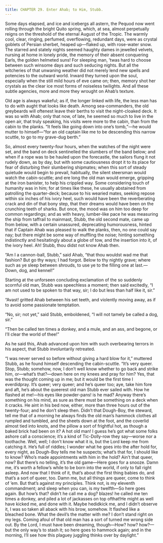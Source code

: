 ```yaml
---
title: CHAPTER 29. Enter Ahab; to Him, Stubb.
---
```


Some days elapsed, and ice and icebergs all astern, the Pequod now went rolling through the bright Quito spring, which, at sea, almost perpetually reigns on the threshold of the eternal August of the Tropic. The warmly cool, clear, ringing, perfumed, overflowing, redundant days, were as crystal goblets of Persian sherbet, heaped up—flaked up, with rose-water snow. The starred and stately nights seemed haughty dames in jewelled velvets, nursing at home in lonely pride, the memory of their absent conquering Earls, the golden helmeted suns! For sleeping man, ’twas hard to choose between such winsome days and such seducing nights. But all the witcheries of that unwaning weather did not merely lend new spells and potencies to the outward world. Inward they turned upon the soul, especially when the still mild hours of eve came on; then, memory shot her crystals as the clear ice most forms of noiseless twilights. And all these subtle agencies, more and more they wrought on Ahab’s texture.

Old age is always wakeful; as if, the longer linked with life, the less man has to do with aught that looks like death. Among sea-commanders, the old greybeards will oftenest leave their berths to visit the night-cloaked deck. It was so with Ahab; only that now, of late, he seemed so much to live in the open air, that truly speaking, his visits were more to the cabin, than from the cabin to the planks. “It feels like going down into one’s tomb,”—he would mutter to himself—“for an old captain like me to be descending this narrow scuttle, to go to my grave-dug berth.”

So, almost every twenty-four hours, when the watches of the night were set, and the band on deck sentinelled the slumbers of the band below; and when if a rope was to be hauled upon the forecastle, the sailors flung it not rudely down, as by day, but with some cautiousness dropt it to its place for fear of disturbing their slumbering shipmates; when this sort of steady quietude would begin to prevail, habitually, the silent steersman would watch the cabin-scuttle; and ere long the old man would emerge, gripping at the iron banister, to help his crippled way. Some considering touch of humanity was in him; for at times like these, he usually abstained from patrolling the quarter-deck; because to his wearied mates, seeking repose within six inches of his ivory heel, such would have been the reverberating crack and din of that bony step, that their dreams would have been on the crunching teeth of sharks. But once, the mood was on him too deep for common regardings; and as with heavy, lumber-like pace he was measuring the ship from taffrail to mainmast, Stubb, the old second mate, came up from below, with a certain unassured, deprecating humorousness, hinted that if Captain Ahab was pleased to walk the planks, then, no one could say nay; but there might be some way of muffling the noise; hinting something indistinctly and hesitatingly about a globe of tow, and the insertion into it, of the ivory heel. Ah! Stubb, thou didst not know Ahab then.

“Am I a cannon-ball, Stubb,” said Ahab, “that thou wouldst wad me that fashion? But go thy ways; I had forgot. Below to thy nightly grave; where such as ye sleep between shrouds, to use ye to the filling one at last.—Down, dog, and kennel!”

Starting at the unforseen concluding exclamation of the so suddenly scornful old man, Stubb was speechless a moment; then said excitedly, “I am not used to be spoken to that way, sir; I do but less than half like it, sir.”

“Avast! gritted Ahab between his set teeth, and violently moving away, as if to avoid some passionate temptation.

“No, sir; not yet,” said Stubb, emboldened, “I will not tamely be called a dog, sir.”

“Then be called ten times a donkey, and a mule, and an ass, and begone, or I’ll clear the world of thee!”

As he said this, Ahab advanced upon him with such overbearing terrors in his aspect, that Stubb involuntarily retreated.

“I was never served so before without giving a hard blow for it,” muttered Stubb, as he found himself descending the cabin-scuttle. “It’s very queer. Stop, Stubb; somehow, now, I don’t well know whether to go back and strike him, or—what’s that?—down here on my knees and pray for him? Yes, that was the thought coming up in me; but it would be the first time I everdidpray. It’s queer; very queer; and he’s queer too; aye, take him fore and aft, he’s about the queerest old man Stubb ever sailed with. How he flashed at me!—his eyes like powder-pans! is he mad? Anyway there’s something on his mind, as sure as there must be something on a deck when it cracks. He aint in his bed now, either, more than three hours out of the twenty-four; and he don’t sleep then. Didn’t that Dough-Boy, the steward, tell me that of a morning he always finds the old man’s hammock clothes all rumpled and tumbled, and the sheets down at the foot, and the coverlid almost tied into knots, and the pillow a sort of frightful hot, as though a baked brick had been on it? A hot old man! I guess he’s got what some folks ashore call a conscience; it’s a kind of Tic-Dolly-row they say—worse nor a toothache. Well, well; I don’t know what it is, but the Lord keep me from catching it. He’s full of riddles; I wonder what he goes into the after hold for, every night, as Dough-Boy tells me he suspects; what’s that for, I should like to know? Who’s made appointments with him in the hold? Ain’t that queer, now? But there’s no telling, it’s the old game—Here goes for a snooze. Damn me, it’s worth a fellow’s while to be born into the world, if only to fall right asleep. And now that I think of it, that’s about the first thing babies do, and that’s a sort of queer, too. Damn me, but all things are queer, come to think of ’em. But that’s against my principles. Think not, is my eleventh commandment; and sleep when you can, is my twelfth—So here goes again. But how’s that? didn’t he call me a dog? blazes! he called me ten times a donkey, and piled a lot of jackasses on top ofthat!He might as well have kicked me, and done with it. Maybe hedidkick me, and I didn’t observe it, I was so taken all aback with his brow, somehow. It flashed like a bleached bone. What the devil’s the matter with me? I don’t stand right on my legs. Coming afoul of that old man has a sort of turned me wrong side out. By the Lord, I must have been dreaming, though—How? how? how?—but the only way’s to stash it; so here goes to hammock again; and in the morning, I’ll see how this plaguey juggling thinks over by daylight.”